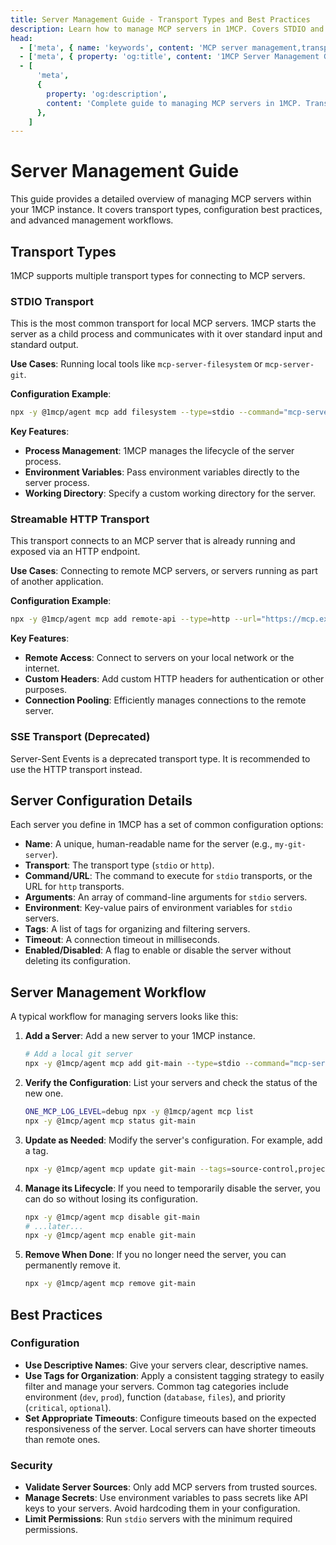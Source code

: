 ```yaml
---
title: Server Management Guide - Transport Types and Best Practices
description: Learn how to manage MCP servers in 1MCP. Covers STDIO and HTTP transports, configuration best practices, and lifecycle management.
head:
  - ['meta', { name: 'keywords', content: 'MCP server management,transport types,STDIO transport,HTTP transport' }]
  - ['meta', { property: 'og:title', content: '1MCP Server Management Guide' }]
  - [
      'meta',
      {
        property: 'og:description',
        content: 'Complete guide to managing MCP servers in 1MCP. Transport types and best practices.',
      },
    ]
---
```


# Server Management Guide

This guide provides a detailed overview of managing MCP servers within your 1MCP instance. It covers transport types, configuration best practices, and advanced management workflows.

## Transport Types

1MCP supports multiple transport types for connecting to MCP servers.

### STDIO Transport

This is the most common transport for local MCP servers. 1MCP starts the server as a child process and communicates with it over standard input and standard output.

**Use Cases**: Running local tools like `mcp-server-filesystem` or `mcp-server-git`.

**Configuration Example**:

```bash
npx -y @1mcp/agent mcp add filesystem --type=stdio --command="mcp-server-filesystem" --args="--root ~/"
```

**Key Features**:

- **Process Management**: 1MCP manages the lifecycle of the server process.
- **Environment Variables**: Pass environment variables directly to the server process.
- **Working Directory**: Specify a custom working directory for the server.

### Streamable HTTP Transport

This transport connects to an MCP server that is already running and exposed via an HTTP endpoint.

**Use Cases**: Connecting to remote MCP servers, or servers running as part of another application.

**Configuration Example**:

```bash
npx -y @1mcp/agent mcp add remote-api --type=http --url="https://mcp.example.com/"
```

**Key Features**:

- **Remote Access**: Connect to servers on your local network or the internet.
- **Custom Headers**: Add custom HTTP headers for authentication or other purposes.
- **Connection Pooling**: Efficiently manages connections to the remote server.

### SSE Transport (Deprecated)

Server-Sent Events is a deprecated transport type. It is recommended to use the HTTP transport instead.

## Server Configuration Details

Each server you define in 1MCP has a set of common configuration options:

- **Name**: A unique, human-readable name for the server (e.g., `my-git-server`).
- **Transport**: The transport type (`stdio` or `http`).
- **Command/URL**: The command to execute for `stdio` transports, or the URL for `http` transports.
- **Arguments**: An array of command-line arguments for `stdio` servers.
- **Environment**: Key-value pairs of environment variables for `stdio` servers.
- **Tags**: A list of tags for organizing and filtering servers.
- **Timeout**: A connection timeout in milliseconds.
- **Enabled/Disabled**: A flag to enable or disable the server without deleting its configuration.

## Server Management Workflow

A typical workflow for managing servers looks like this:

1.  **Add a Server**: Add a new server to your 1MCP instance.
    ```bash
    # Add a local git server
    npx -y @1mcp/agent mcp add git-main --type=stdio --command="mcp-server-git" --args="--repository ."
    ```
2.  **Verify the Configuration**: List your servers and check the status of the new one.
    ```bash
    ONE_MCP_LOG_LEVEL=debug npx -y @1mcp/agent mcp list
    npx -y @1mcp/agent mcp status git-main
    ```
3.  **Update as Needed**: Modify the server's configuration. For example, add a tag.
    ```bash
    npx -y @1mcp/agent mcp update git-main --tags=source-control,project-a
    ```
4.  **Manage its Lifecycle**: If you need to temporarily disable the server, you can do so without losing its configuration.
    ```bash
    npx -y @1mcp/agent mcp disable git-main
    # ...later...
    npx -y @1mcp/agent mcp enable git-main
    ```
5.  **Remove When Done**: If you no longer need the server, you can permanently remove it.
    ```bash
    npx -y @1mcp/agent mcp remove git-main
    ```

## Best Practices

### Configuration

- **Use Descriptive Names**: Give your servers clear, descriptive names.
- **Use Tags for Organization**: Apply a consistent tagging strategy to easily filter and manage your servers. Common tag categories include environment (`dev`, `prod`), function (`database`, `files`), and priority (`critical`, `optional`).
- **Set Appropriate Timeouts**: Configure timeouts based on the expected responsiveness of the server. Local servers can have shorter timeouts than remote ones.

### Security

- **Validate Server Sources**: Only add MCP servers from trusted sources.
- **Manage Secrets**: Use environment variables to pass secrets like API keys to your servers. Avoid hardcoding them in your configuration.
- **Limit Permissions**: Run `stdio` servers with the minimum required permissions.
